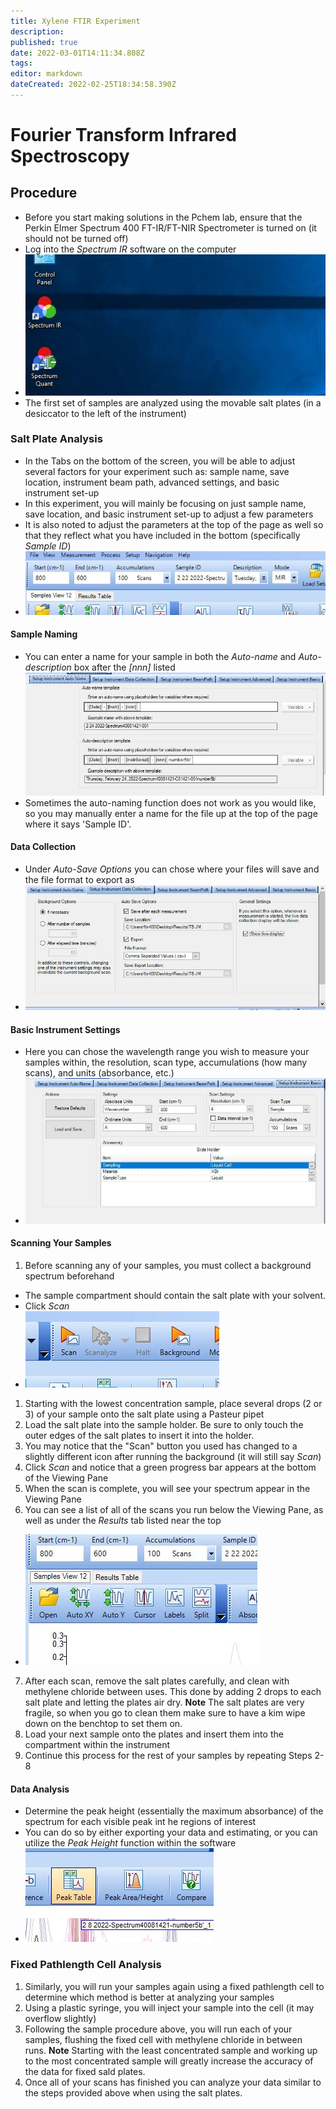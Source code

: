 ```yaml
---
title: Xylene FTIR Experiment
description: 
published: true
date: 2022-03-01T14:11:34.808Z
tags: 
editor: markdown
dateCreated: 2022-02-25T18:34:58.390Z
---
```


# Fourier Transform Infrared Spectroscopy
## Procedure
- Before you start making solutions in the Pchem lab, ensure that the Perkin Elmer Spectrum 400 FT-IR/FT-NIR Spectrometer is turned on (it should not be turned off)
- Log into the *Spectrum IR* software on the computer
- ![software.jpg](/infrared/software.jpg)
- The first set of samples are analyzed using the movable salt plates (in a desiccator to the left of the instrument)
### Salt Plate Analysis
- In the Tabs on the bottom of the screen, you will be able to adjust several factors for your experiment such as: sample name, save location, instrument beam path, advanced settings, and basic instrument set-up
- In this experiment, you will mainly be focusing on just sample name, save location, and basic instrument set-up to adjust a few parameters
- It is also noted to adjust the parameters at the top of the page as well so that they reflect what you have included in the bottom (specifically *Sample ID*)
- ![other_naming_settings.jpg](/infrared/other_naming_settings.jpg)
#### Sample Naming
- You can enter a name for your sample in both the *Auto-name* and *Auto-description* box after the *[nnn]* listed
![naming_sample.jpg](/infrared/naming_sample.jpg)
- Sometimes the auto-naming function does not work as you would like, so you may manually enter a name for the file up at the top of the page where it says 'Sample ID'.
#### Data Collection
- Under *Auto-Save Options* you can chose where your files will save and the file format to export as
- ![data_collection_settings.jpg](/infrared/data_collection_settings.jpg)
#### Basic Instrument Settings
- Here you can chose the wavelength range you wish to measure your samples within, the resolution, scan type, accumulations (how many scans), and units (absorbance, etc.)
- ![instrument_setup_basic.jpg](/infrared/instrument_setup_basic.jpg)
#### Scanning Your Samples
1. Before scanning any of your samples, you must collect a background spectrum beforehand
- The sample compartment should contain the salt plate with your solvent.
- Click *Scan*
-  ![scanfirst.jpg](/infrared/scanfirst.jpg)
1. Starting with the lowest concentration sample, place several drops (2 or 3) of your sample onto the salt plate using a Pasteur pipet
2. Load the salt plate into the sample holder. Be sure to only touch the outer edges of the salt plates to insert it into the holder.
3. You may notice that the "Scan" button you used has changed to a slightly different icon after running the background (it will still say *Scan*)
4. Click *Scan* and notice that a green progress bar appears at the bottom of the Viewing Pane
5. When the scan is complete, you will see your spectrum appear in the Viewing Pane
6. You can see a list of all of the scans you run below the Viewing Pane, as well as under the *Results* tab listed near the top
- ![results.jpg1.jpg](/infrared/results.jpg1.jpg)
7. After each scan, remove the salt plates carefully, and clean with methylene chloride between uses. This done by adding 2 drops to each salt plate and letting the plates air dry.
**Note** The salt plates are very fragile, so when you go to clean them make sure to have a kim wipe down on the benchtop to set them on.
8. Load your next sample onto the plates and insert them into the compartment within the instrument
9. Continue this process for the rest of your samples by repeating Steps 2-8
#### Data Analysis
- Determine the peak height (essentially the maximum absorbance) of the spectrum for each visible peak int he regions of interest
- You can do so by either exporting your data and estimating, or you can utilize the *Peak Height* function within the software
- ![peak_height.jpg](/infrared/peak_height.jpg)
     
### Fixed Pathlength Cell Analysis
1. Similarly, you will run your samples again using a fixed pathlength cell to determine which method is better at analyzing your samples
1. Using a plastic syringe, you will inject your sample into the cell (it may overflow slightly)
1. Following the sample procedure above, you will run each of your samples, flushing the fixed cell with methylene chloride in between runs.
**Note** Starting with the least concentrated sample and working up to the most concentrated sample will greatly increase the accuracy of the data for fixed sald plates.
1. Once all of your scans has finished you can analyze your data similar to the steps provided above when using the salt plates.